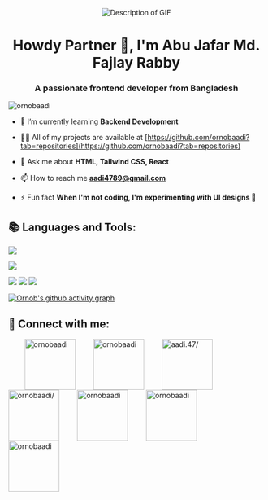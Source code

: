 <p align="center">
  <img src="https://user-images.githubusercontent.com/74038190/212750672-2f3f2b50-c84f-4ed8-a60a-849ae69ff9df.gif" alt="Description of GIF">
</p>

<h1 align="center">Howdy Partner 👋, I'm Abu Jafar Md. Fajlay Rabby</h1>
<h3 align="center">A passionate frontend developer from Bangladesh</h3>

<p align="left"> <img src="https://komarev.com/ghpvc/?username=ornobaadi&label=Profile%20views&color=0e75b6&style=flat" alt="ornobaadi" /> </p>

- 🌱 I’m currently learning **Backend Development**

- 👨‍💻 All of my projects are available at [https://github.com/ornobaadi?tab=repositories](https://github.com/ornobaadi?tab=repositories)

- 💬 Ask me about **HTML, Tailwind CSS, React**

- 📫 How to reach me **aadi4789@gmail.com**

- ⚡ Fun fact **When I'm not coding, I'm experimenting with UI designs 🎨**


## 	📚 Languages and Tools:
<p align="left">
  <a href="https://skillicons.dev">
    <img src="https://skillicons.dev/icons?i=html,css,tailwind,js,react,codepen,django,express,firebase,kotlin,mongodb,netlify,nodejs,notion,php,py,sublime,ts,xd,vite,vercel&perline=7" />
  </a>
</p>

![](https://nirzak-streak-stats.vercel.app/?user=ornobaadi&theme=github-dark)

![](http://github-profile-summary-cards.vercel.app/api/cards/repos-per-language?username=ornobaadi&theme=2077)
![](http://github-profile-summary-cards.vercel.app/api/cards/productive-time?username=ornobaadi&theme=github_dark&utcOffset=8)
![](http://github-profile-summary-cards.vercel.app/api/cards/profile-details?username=ornobaadi&theme=github_dark)

[![Ornob's github activity graph](https://github-readme-activity-graph.vercel.app/graph?username=ornobaadi&bg_color=050505&color=ffffff&line=40d22d&point=ffffff&area=true&hide_border=true)](https://github.com/ashutosh00710/github-readme-activity-graph)


## 🤝 Connect with me:
<p align="left">
   &nbsp;&nbsp;&nbsp; &nbsp;&nbsp;&nbsp;
<a href="https://twitter.com/ornobaadi" target="blank"><img align="center" src="https://raw.githubusercontent.com/rahuldkjain/github-profile-readme-generator/master/src/images/icons/Social/twitter.svg" alt="ornobaadi" height="100" width="100" /></a>
   &nbsp;&nbsp;&nbsp; &nbsp;&nbsp;&nbsp;
<a href="https://linkedin.com/in/ornobaadi" target="blank"><img align="center" src="https://raw.githubusercontent.com/rahuldkjain/github-profile-readme-generator/master/src/images/icons/Social/linked-in-alt.svg" alt="ornobaadi" height="100" width="100" /></a>
   &nbsp;&nbsp;&nbsp; &nbsp;&nbsp;&nbsp;
<a href="https://fb.com/aadi.47/" target="blank"><img align="center" src="https://raw.githubusercontent.com/rahuldkjain/github-profile-readme-generator/master/src/images/icons/Social/facebook.svg" alt="aadi.47/" height="100" width="100" /></a>
   &nbsp;&nbsp;&nbsp; &nbsp;&nbsp;&nbsp;
<a href="https://instagram.com/ornobaadi/" target="blank"><img align="center" src="https://raw.githubusercontent.com/rahuldkjain/github-profile-readme-generator/master/src/images/icons/Social/instagram.svg" alt="ornobaadi/" height="100" width="100" /></a>
   &nbsp;&nbsp;&nbsp; &nbsp;&nbsp;&nbsp;
<a href="https://dribbble.com/ornobaadi" target="blank"><img align="center" src="https://raw.githubusercontent.com/rahuldkjain/github-profile-readme-generator/master/src/images/icons/Social/dribbble.svg" alt="ornobaadi" height="100" width="100" /></a>
   &nbsp;&nbsp;&nbsp; &nbsp;&nbsp;&nbsp;
<a href="https://www.behance.net/ornobaadi" target="blank"><img align="center" src="https://raw.githubusercontent.com/rahuldkjain/github-profile-readme-generator/master/src/images/icons/Social/behance.svg" alt="ornobaadi" height="100" width="100" /></a>
   &nbsp;&nbsp;&nbsp; &nbsp;&nbsp;&nbsp;
<a href="https://www.youtube.com/@ornobaadi" target="blank"><img align="center" src="https://raw.githubusercontent.com/rahuldkjain/github-profile-readme-generator/master/src/images/icons/Social/youtube.svg" alt="ornobaadi" height="100" width="100" /></a>
</p>
